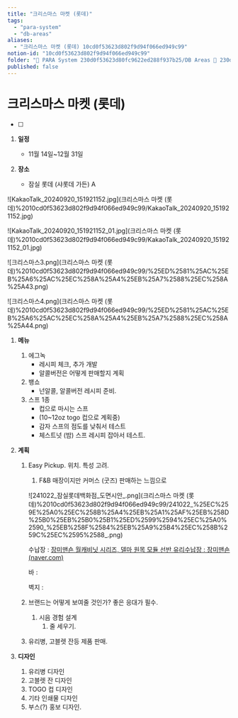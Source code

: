 ```yaml
---
title: "크리스마스 마켓 (롯데)"
tags:
  - "para-system"
  - "db-areas"
aliases:
  - "크리스마스 마켓 (롯데) 10cd0f53623d802f9d94f066ed949c99"
notion-id: "10cd0f53623d802f9d94f066ed949c99"
folder: "🚀 PARA System 230d0f53623d80fc9622ed288f937b25/DB Areas 🔲 230d0f53623d812fa0e9f500c4679623/(주) 음 66e9b539f26a4b65b785de77451613c8"
published: false
---
```


# 크리스마스 마켓 (롯데)

* [ ]

1. **일정**
   * 11월 14일~12월 31일

2. **장소**
   * 잠실 롯데 (샤롯데 가든) A

![KakaoTalk\_20240920\_151921152.jpg](크리스마스 마켓 (롯데)%2010cd0f53623d802f9d94f066ed949c99/KakaoTalk\_20240920\_151921152.jpg)

![KakaoTalk\_20240920\_151921152\_01.jpg](크리스마스 마켓 (롯데)%2010cd0f53623d802f9d94f066ed949c99/KakaoTalk\_20240920\_151921152\_01.jpg)

![크리스마스3.png](크리스마스 마켓 (롯데)%2010cd0f53623d802f9d94f066ed949c99/%25ED%2581%25AC%25EB%25A6%25AC%25EC%258A%25A4%25EB%25A7%2588%25EC%258A%25A43.png)

![크리스마스4.png](크리스마스 마켓 (롯데)%2010cd0f53623d802f9d94f066ed949c99/%25ED%2581%25AC%25EB%25A6%25AC%25EC%258A%25A4%25EB%25A7%2588%25EC%258A%25A44.png)

1. **메뉴**
   1. 에그녹
      * 레시피 체크, 추가 개발
      * 알콜버전은 어떻게 판매할지 계획
   2. 뱅쇼
      * 넌알콜, 알콜버전 레시피 준비.
   3. 스프 1종
      * 컵으로 마시는 스프
      * (10~12oz togo 컵으로 계획중)
      * 감자 스프의 점도를 낮춰서 테스트
      * 체스트넛 (밤) 스프 레시피 잡아서 테스트.

2. **계획**
   1. Easy Pickup. 위치. 특성 고려.

      1. F\&B 매장이지만 커머스 (굿즈) 판매하는 느낌으로

      ![241022\_잠실롯데백화점\_도면시안\_.png](크리스마스 마켓 (롯데)%2010cd0f53623d802f9d94f066ed949c99/241022\_%25EC%259E%25A0%25EC%258B%25A4%25EB%25A1%25AF%25EB%258D%25B0%25EB%25B0%25B1%25ED%2599%2594%25EC%25A0%2590\_%25EB%258F%2584%25EB%25A9%25B4%25EC%258B%259C%25EC%2595%2588\_.png)

      수납장 : [장미맨숀 월캐비닛 시리즈, 델마 원목 모듈 선반 유리수납장 : 장미맨숀 (naver.com)](https://brand.naver.com/rosamansion/products/5877842355)

      바 :

      벽지 :

   2. 브랜드는 어떻게 보여줄 것인가? 좋은 응대가 필수.
      1. 시음 경험 설계
         1. 줄 세우기.

   3. 유리병, 고블렛 잔등 제품 판매.

3. **디자인**
   1. 유리병 디자인
   2. 고블렛 잔 디자인
   3. TOGO 컵 디자인
   4. 기타 인쇄물 디자인
   5. 부스(?) 홍보 디자인.

